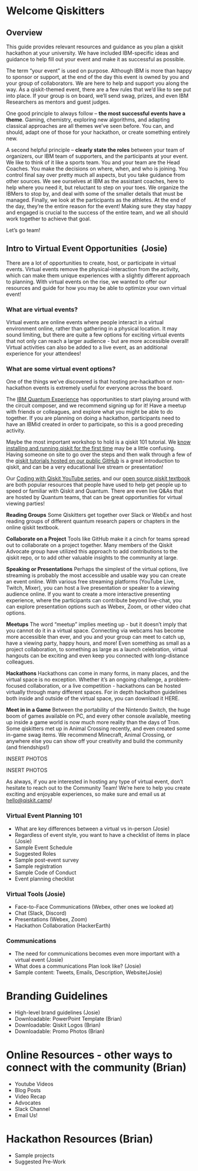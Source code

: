 # Welcome Qiskitters

## Overview

This guide provides relevant resources and guidance as you plan a qiskit hackathon at your university. We have included IBM-specific ideas and guidance to help fill out your event and make it as successful as possible.
 
The term “your event” is used on purpose. Although IBM is more than happy to sponsor or support, at the end of the day this event is owned by you and your group of collaborators. We are here to help and support you along the way. As a qiskit-themed event, there are a few rules that we’d like to see put into place. If your group is on board, we’ll send swag, prizes, and even IBM Researchers as mentors and guest judges.
 
One good principle to always follow – **the most successful events have a theme**. Gaming, chemistry, exploring new algorithms, and adapting classical approaches are all themes we’ve seen before. You can, and should, adapt one of those for your hackathon, or create something entirely new.
 
A second helpful principle – **clearly state the roles** between your team of organizers, our IBM team of supporters, and the participants at your event. We like to think of it like a sports team. You and your team are the Head Coaches. You make the decisions on where, when, and who is joining. You control final say over pretty much all aspects, but you take guidance from other sources. We see ourselves at IBM as the assistant coaches, here to help where you need it, but reluctant to step on your toes. We organize the IBMers to stop by, and deal with some of the smaller details that must be managed. Finally, we look at the participants as the athletes. At the end of the day, they’re the entire reason for the event! Making sure they stay happy and engaged is crucial to the success of the entire team, and we all should work together to achieve that goal.
 
Let’s go team!

## Intro to Virtual Event Opportunities  (Josie)
There are a lot of opportunities to create, host, or participate in virtual events. Virtual events remove the physical-interaction from the activity, which can make them unique experiences with a slightly different approach to planning. With virtual events on the rise, we wanted to offer our resources and guide for how you may be able to optimize your own virtual event! 

### What are virtual events? 
Virtual events are online events where people interact in a virtual environment online, rather than gathering in a physical location. It may sound limiting, but there are quite a few options for exciting virtual events that not only can reach a larger audience - but are more accessible overall! Virtual activities can also be added to a live event, as an additional experience for your attendees!

### What are some virtual event options? 
One of the things we’ve discovered is that hosting pre-hackathon or non-hackathon events is extremely useful for everyone across the board. 
 
The [IBM Quantum Experience](http://quantum-computing.ibm.com) has opportunities to start playing around with the circuit composer, and we recommend signing up for it! Have a meetup with friends or colleagues, and explore what you might be able to do together. If you are planning on doing a hackathon, participants need to have an IBMid created in order to participate, so this is a good preceding activity.
 
Maybe the most important workshop to hold is a qiskit 101 tutorial. We [know installing and running qiskit for the first time](https://www.youtube.com/watch?v=M4EkW4VwhcI) may be a little confusing. Having someone on site to go over the steps and then walk through a few of the [qiskit tutorials hosted on our public GitHub](https://github.com/Qiskit/qiskit-tutorials) is a great introduction to qiskit, and can be a very educational live stream or presentation!
 
Our [Coding with Qiskit YouTube series](https://www.youtube.com/playlist?list=PLOFEBzvs-Vvp2xg9-POLJhQwtVktlYGbY), and our [open source qiskit textbook](https://qiskit.org/textbook/about.html) are both popular resources that people have used to help get people up to speed or familiar with Qiskit and Quantum. There are even live Q&As that are hosted by Quantum teams, that can be great opportunities for virtual viewing parties!

__**Reading Groups**__
Some Qiskitters get together over Slack or WebEx and host reading groups of different quantum research papers or chapters in the online qiskit textbook. 

__**Collaborate on a Project**__
Tools like GitHub make it a cinch for teams spread out to collaborate on a project together. Many members of the Qiskit Advocate group have utilized this approach to add contributions to the qiskit repo, or to add other valuable insights to the community at large.

__**Speaking or Presentations**__
Perhaps the simplest of the virtual options, live streaming is probably the most accessible and usable way you can create an event online. With various free streaming platforms (YouTube Live, Twitch, Mixer), you can host a live presentation or speaker to a viewing audience online. If you want to create a more interactive presenting experience, where the participants can contribute beyond live-chat, you can explore presentation options such as Webex, Zoom, or other video chat options. 

__**Meetups**__
The word “meetup” implies meeting up - but it doesn’t imply that you cannot do it in a virtual space. Connecting via webcams has become more accessible than ever, and you and your group can meet to catch up, have a viewing party, happy hours, and more! Even something as small as a project collaboration, to something as large as a launch celebration, virtual hangouts can be exciting and even keep you connected with long-distance colleagues.  

__**Hackathons**__
Hackathons can come in many forms, in many places, and the virtual space is no exception. Whether it’s an ongoing challenge, a problem-focused collaboration, or a live competition - hackathons can be hosted virtually through many different spaces. For in depth hackathon guidelines both inside and outside of the virtual space, you can download it HERE. 

__**Meet in in a Game**__
Between the portability of the Nintendo Switch, the huge boom of games available on PC, and every other console available, meeting up inside a game world is now much more reality than the days of Tron. Some qiskitters met up in Animal Crossing recently, and even created some in-game swag items. We recommend Minecraft, Animal Crossing, or anywhere else you can show off your creativity and build the community (and friendships!)

INSERT PHOTOS

INSERT PHOTOS

As always, if you are interested in hosting any type of virtual event, don’t hesitate to reach out to the Community Team! We’re here to help you create exciting and enjoyable experiences, so make sure and email us at hello@qiskit.camp!




### Virtual Event Planning 101
- What are key differences between a virtual vs in-person (Josie)
- Regardless of event style, you want to have a checklist of items in place (Josie)
- Sample Event Schedule
- Suggested Roles
- Sample post-event survey
- Sample registration 
- Sample Code of Conduct 
- Event planning checklist 

### Virtual Tools (Josie)
- Face-to-Face Communications (Webex, other ones we looked at)
- Chat (Slack, Discord) 
- Presentations (Webex, Zoom)
- Hackathon Collaboration (HackerEarth)

### Communications
- The need for communications becomes even more important with a virtual event (Josie)
- What does a communications Plan look like? (Josie)
- Sample content: Tweets, Emails, Description, Website(Josie)

# Branding Guidelines
- High-level brand guidelines (Josie)
- Downloadable: PowerPoint Template (Brian)
- Downloadable: Qiskit Logos (Brian)
- Downloadable: Promo Photos (Brian)

# Online Resources - other ways to connect with the community (Brian) 
- Youtube Videos
- Blog Posts
- Video Recap
- Advocates
- Slack Channel
- Email Us!

# Hackathon Resources (Brian)
- Sample projects
- Suggested Pre-Work
